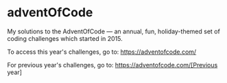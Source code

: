 # adventOfCode
My solutions to the AdventOfCode — an annual, fun, holiday-themed set of coding challenges which started in 2015.

To access this year's challenges, go to: https://adventofcode.com/

For previous year's challenges, go to: https://adventofcode.com/[Previous year]
